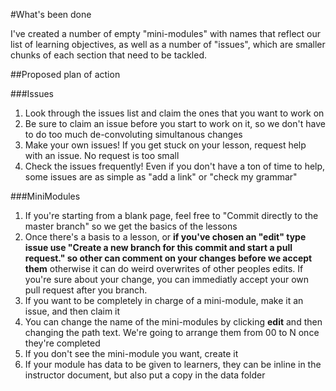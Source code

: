 #What's been done

I've created a number of empty "mini-modules" with names that reflect our list of learning objectives, as well as a number of "issues", which are smaller chunks of each section that need to be tackled. 

##Proposed plan of action

###Issues
  1. Look through the issues list and claim the ones that you want to work on
  4. Be sure to claim an issue before you start to work on it, so we don't have to do too much de-convoluting simultanous changes
  5. Make your own issues! If you get stuck on your lesson, request help with an issue. No request is too small
  6. Check the issues frequently! Even if you don't have a ton of time to help, some issues are as simple as "add a link" or "check my grammar"

###MiniModules
  1. If you're starting from a blank page, feel free to "Commit directly to the master branch" so we get the basics of the lessons
  2. Once there's a basis to a lesson, or **if you've chosen an "edit" type issue use "Create a new branch for this commit and start a pull request." so other can comment on your changes before we accept them** otherwise it can do weird overwrites of other peoples edits. If you're sure about your change, you can immediatly accept your own pull request after you branch.
  3. If you want to be completely in charge of a mini-module, make it an issue, and then claim it
  4. You can change the name of the mini-modules by clicking **edit** and then changing the path text. We're going to arrange them from 00 to N once they're completed
  5. If you don't see the mini-module you want, create it
  6. If your module has data to be given to learners, they can be inline in the instructor document, but also put a copy in the data folder
